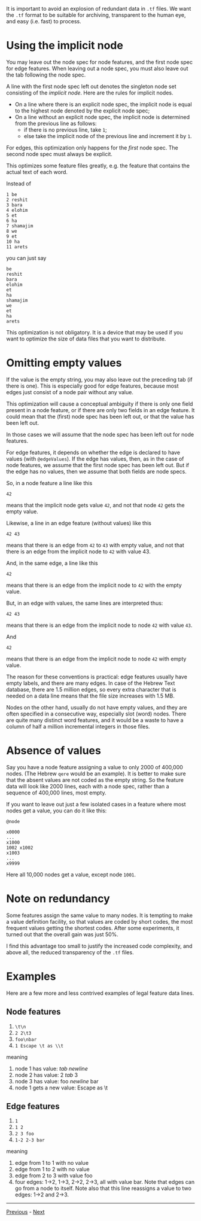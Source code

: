 <a name="top">

It is important to avoid an explosion of redundant data in `.tf` files. We want
the `.tf` format to be suitable for archiving, transparent to the human eye, and
easy (i.e. fast) to process.

Using the implicit node
=======================

You may leave out the node spec for node features, and the first node spec for
edge features. When leaving out a node spec, you must also leave out the tab
following the node spec.

A line with the first node spec left out denotes the singleton node set
consisting of the *implicit node*. Here are the rules for implicit nodes.

*   On a line where there is an explicit node spec, the implicit node is equal to
    the highest node denoted by the explicit node spec;
*   On a line without an explicit node spec, the implicit node is determined from
    the previous line as follows:
    *   if there is no previous line, take `1`;
    *   else take the implicit node of the previous line and increment it by `1`.

For edges, this optimization only happens for the *first* node spec. The second
node spec must always be explicit.

This optimizes some feature files greatly, e.g. the feature that contains the
actual text of each word.

Instead of

    1 be
    2 reshit
    3 bara
    4 elohim
    5 et
    6 ha
    7 shamajim
    8 we
    9 et
    10 ha
    11 arets

you can just say

    be
    reshit
    bara
    elohim
    et
    ha
    shamajim
    we
    et
    ha
    arets

This optimization is not obligatory. It is a device that may be used if you want
to optimize the size of data files that you want to distribute.

Omitting empty values
=====================

If the value is the empty string, you may also leave out the preceding tab (if
there is one). This is especially good for edge features, because most edges
just consist of a node pair without any value.

This optimization will cause a conceptual ambiguity if there is only one field
present in a node feature, or if there are only two fields in an edge feature.
It could mean that the (first) node spec has been left out, or that the value
has been left out.

In those cases we will assume that the node spec has been left out for node
features.

For edge features, it depends on whether the edge is declared to have values
(with `@edgeValues`). If the edge has values, then, as in the case of node
features, we assume that the first node spec has been left out. But if the edge
has no values, then we assume that both fields are node specs.

So, in a node feature a line like this

    42

means that the implicit node gets value `42`, and not that node `42` gets the
empty value.

Likewise, a line in an edge feature (without values) like this

    42 43

means that there is an edge from `42` to `43` with empty value, and not that
there is an edge from the implicit node to `42` with value 43.

And, in the same edge, a line like this

    42

means that there is an edge from the implicit node to `42` with the empty value.

But, in an edge with values, the same lines are interpreted thus:

    42 43

means that there is an edge from the implicit node to node `42` with value `43`.

And

    42

means that there is an edge from the implicit node to node `42` with empty
value.

The reason for these conventions is practical: edge features usually have empty
labels, and there are many edges. In case of the Hebrew Text database, there are
1.5 million edges, so every extra character that is needed on a data line means
that the file size increases with 1.5 MB.

Nodes on the other hand, usually do not have empty values, and they are often
specified in a consecutive way, especially slot (word) nodes. There are quite
many distinct word features, and it would be a waste to have a column of half a
million incremental integers in those files.

Absence of values
=================

Say you have a node feature assigning a value to only 2000 of 400,000 nodes.
(The Hebrew `qere` would be an example). It is better to make sure that the
absent values are not coded as the empty string. So the feature data will look
like 2000 lines, each with a node spec, rather than a sequence of 400,000 lines,
most empty.

If you want to leave out just a few isolated cases in a feature where most nodes
get a value, you can do it like this:

    @node

    x0000
    ...
    x1000
    1002 x1002
    x1003
    ...
    x9999

Here all 10,000 nodes get a value, except node `1001`.

Note on redundancy
==================

Some features assign the same value to many nodes. It is tempting to make a
value definition facility, so that values are coded by short codes, the most
frequent values getting the shortest codes. After some experiments, it turned
out that the overall gain was just 50%.

I find this advantage too small to justify the increased code complexity, and
above all, the reduced transparency of the `.tf` files.

Examples
========

Here are a few more and less contrived examples of legal feature data lines.

Node features
-------------

1.  `\t\n`
2.  `2 2\t3`
3.  `foo\nbar`
4.  `1 Escape \t as \\t`

meaning

1.  node 1 has value: *tab* *newline*
2.  node 2 has value: 2 *tab* 3
3.  node 3 has value: foo *newline* bar
4.  node 1 gets a new value: Escape <tab> as \t

Edge features
-------------

1.  `1`
2.  `1 2`
3.  `2 3 foo`
4.  `1-2 2-3 bar`

meaning

1.  edge from 1 to 1 with no value
2.  edge from 1 to 2 with no value
3.  edge from 2 to 3 with value foo
4.  four edges: 1->2, 1->3, 2->2, 2->3, all with value bar. Note that edges can
    go from a node to itself. Note also that this line reassigns a value to two
    edges: 1->2 and 2->3.

* * *

[Previous](File-formats) - [Next](Api)
